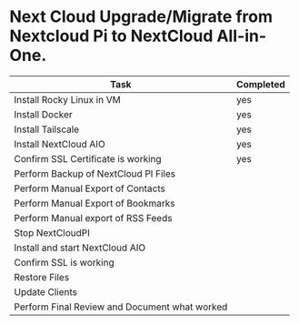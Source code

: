 # Next Cloud Upgrade/Migrate from Nextcloud Pi to NextCloud All-in-One.

| Task                                          | Completed |
|-----------------------------------------------|-----------|
| Install Rocky Linux in VM                     | yes       |
| Install Docker                                | yes       |
| Install Tailscale                             | yes       |
| Install NextCloud AIO                         | yes       |
| Confirm SSL Certificate is working            | yes       |
| Perform Backup of NextCloud PI Files          |           |
| Perform Manual Export of Contacts             |           |
| Perform Manual Export of Bookmarks            |           |
| Perform Manual export of RSS Feeds            |           |
| Stop NextCloudPI                              |           |
| Install and start NextCloud AIO               |           |
| Confirm SSL is working                        |           |
| Restore Files                                 |           |
| Update Clients                                |           |
| Perform Final Review and Document what worked |           |

